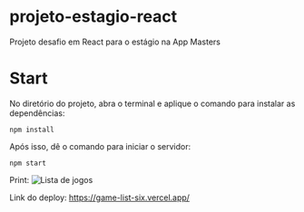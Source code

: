 # projeto-estagio-react
Projeto desafio em React para o estágio na App Masters

# Start
No diretório do projeto, abra o terminal e aplique o comando para instalar as dependências:

```
npm install
```
Após isso, dê o comando para iniciar o servidor:
```
npm start
```
Print:
<img src="https://i.imgur.com/xC4u8Aj.jpeg" alt="Lista de jogos"/>

Link do deploy: https://game-list-six.vercel.app/
